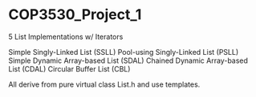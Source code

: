 # COP3530_Project_1

5 List Implementations w/ Iterators

Simple Singly-Linked List (SSLL)
Pool-using Singly-Linked List (PSLL)
Simple Dynamic Array-based List (SDAL)
Chained Dynamic Array-based List (CDAL)
Circular Buffer List (CBL)

All derive from pure virtual class List.h and use templates.
